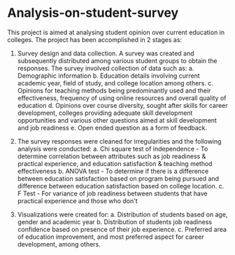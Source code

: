 # Analysis-on-student-survey
This project is aimed at analysing student opinion over current education in colleges.
The project has been accomplished in 2 stages as:
1. Survey design and data collection. A survey was created and subsequently distributed among various student groups to obtain the responses. The survey involved collection of data such as:
  a. Demographic information
  b. Education details involving current academic year, field of study, and college location among others.
  c. Opinions for teaching methods being predominantly used and their effectiveness, frequency of using online resources and overall quality of education
  d. Opinions over course diversity, sought after skills for career development, colleges providing adequate skill development opportunities and various other questions aimed at skill development and job readiness
  e. Open ended question as a form of feedback.


2. The survey responses were cleaned for irregularities and the following analysis were conducted:
  a. Chi square test of independence - To determine correlation between attributes such as job readiness & practical experience, and education satisfaction & teaching method effectiveness
  b. ANOVA test - To determine if there is a difference between education satisfaction based on program being pursued and difference between education satisfaction based on college location.
  c. F Test - For variance of job readiness between students that have practical experience and those who don't

3. Visualizations were created for:
   a. Distribution of students based on age, gender and academic year
   b. Distribution of students job readiness confidence based on presence of their job experience.
   c. Preferred area of education improvement, and most preferred aspect for career development, among others.

